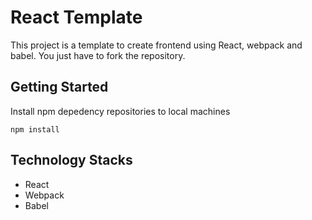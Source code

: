 # React Template
This project is a template to create frontend using React, webpack and babel. You just have to fork the repository.

## Getting Started
Install npm depedency repositories to local machines
```
npm install
```

## Technology Stacks
* React
* Webpack
* Babel